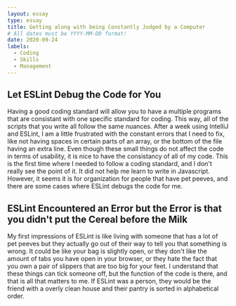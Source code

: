 ```yaml
---
layout: essay
type: essay
title: Getting along with being Constantly Judged by a Computer
# All dates must be YYYY-MM-DD format!
date: 2020-09-24
labels:
  - Coding
  - Skills
  - Management
---
```

## Let ESLint Debug the Code for You

Having a good coding standard will allow you to have a multiple programs that are consistant with one specific standard for coding. This way, all of the scripts that you write all follow the same nuances. After a week using IntelliJ and ESLint, I am a little frustrated with the constant errors that I need to fix, like not having spaces in certain parts of an array, or the bottom of the file having an extra line. Even though these small things do not affect the code in terms of usability, it is nice to have the consistancy of all of my code. This is the first time where I needed to follow a coding standard, and I don't really see the point of it. It did not help me learn to write in Javascript. However, it seems it is for organization for people that have pet peeves, and there are some cases where ESLint debugs the code for me.

## ESLint Encountered an Error but the Error is that you didn't put the Cereal before the Milk

My first impressions of ESLint is like living with someone that has a lot of pet peeves but they actually go out of their way to tell you that something is wrong. It could be like your bag is slightly open, or they don't like the amount of tabs you have open in your browser, or they hate the fact that you own a pair of slippers that are too big for your feet. I understand that these things can tick someone off, but the function of the code is there, and that is all that matters to me. If ESLint was a person, they would be the friend with a overly clean house and their pantry is sorted in alphabetical order.
